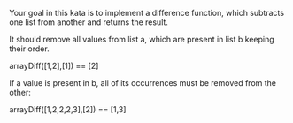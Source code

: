 Your goal in this kata is to implement a difference function, which subtracts one list from another and returns the result.

It should remove all values from list a, which are present in list b keeping their order.

arrayDiff([1,2],[1]) == [2]

If a value is present in b, all of its occurrences must be removed from the other:

arrayDiff([1,2,2,2,3],[2]) == [1,3]


